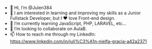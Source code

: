 - 👋 Hi, I’m @Julen384
- 👀 I am interested in learning and improving my skills as a Junior Fullstack Developer, but I ❤️ love Front-end design.
- 🌱 I’m currently learning JavaScript, PHP, LARAVEL,  etc...
- 💞️ I’m looking to collaborate on AulaB.
- 📫 How to reach me through my LinkedIn: https://www.linkedin.com/in/juli%C3%A1n-nielfa-gracia-a42a2371

<!---
Julen384/Julen384 is a ✨ special ✨ repository because its `README.md` (this file) appears on your GitHub profile.
You can click the Preview link to take a look at your changes.
--->
